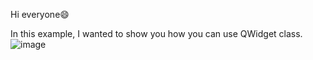 Hi everyone😄


In this example, I wanted to show you how you can use QWidget class. 
![image](https://user-images.githubusercontent.com/91613858/210268819-2bdb0a0a-4458-4925-ae26-497c0a159865.png)
